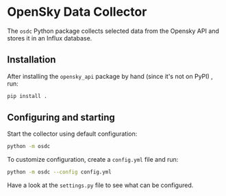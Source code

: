 # OpenSky Data Collector

The `osdc` Python package collects selected data from the Opensky API
and stores it in an Influx database.

## Installation

After installing the `opensky_api` package by hand (since it's not on PyPI)
, run:

```sh
pip install .
```

## Configuring and starting

Start the collector using default configuration:

```sh
python -m osdc
```

To customize configuration, create a `config.yml` file and run:

```sh
python -m osdc --config config.yml
```

Have a look at the `settings.py` file to see what can be configured.